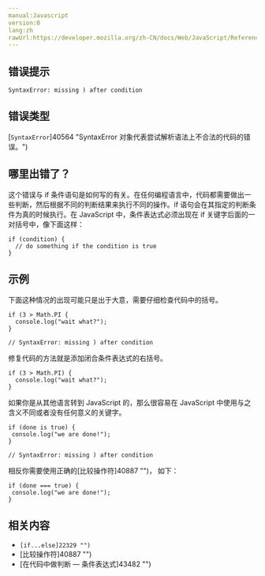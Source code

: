 ```yaml
---
manual:Javascript
version:0
lang:zh
rawUrl:https://developer.mozilla.org/zh-CN/docs/Web/JavaScript/Reference/Errors/Missing_parenthesis_after_condition#
---
```






## 错误提示<a name="错误提示"></a>

```
SyntaxError: missing ) after condition

```

## 错误类型<a name="错误类型"></a>


[`SyntaxError`]40564 "SyntaxError 对象代表尝试解析语法上不合法的代码的错误。")


## 哪里出错了？<a name="哪里出错了？"></a>


这个错误与 if 条件语句是如何写的有关。在任何编程语言中，代码都需要做出一些判断，然后根据不同的判断结果来执行不同的操作。if 语句会在其指定的判断条件为真的时候执行。在 JavaScript 中，条件表达式必须出现在 if 关键字后面的一对括号中，像下面这样：


```
if (condition) {
  // do something if the condition is true
}
```

## 示例<a name="示例"></a>


下面这种情况的出现可能只是出于大意，需要仔细检查代码中的括号。


```
if (3 > Math.PI {
  console.log("wait what?");
}

// SyntaxError: missing ) after condition
```


修复代码的方法就是添加闭合条件表达式的右括号。


```
if (3 > Math.PI) {
  console.log("wait what?");
}
```


如果你是从其他语言转到 JavaScript 的，那么很容易在 JavaScript 中使用与之含义不同或者没有任何意义的关键字。


```
if (done is true) {
 console.log("we are done!");
}

// SyntaxError: missing ) after condition
```


相反你需要使用正确的[比较操作符]40887 "")， 如下：


```
if (done === true) {
 console.log("we are done!");
}
```

## 相关内容<a name="相关内容"></a>

* `[if...else]22329 "")`
* [比较操作符]40887 "")
* [在代码中做判断 — 条件表达式]43482 "")



